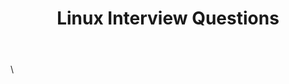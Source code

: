 ﻿---
title: Linux Interview Questions
uuid: d0fab034-09fa-11ef-b967-5658f55e0c13
version: 4
created: '2024-05-04T15:13:52+05:30'
tags:
  - linux
  - linux-interview-questions
---

\